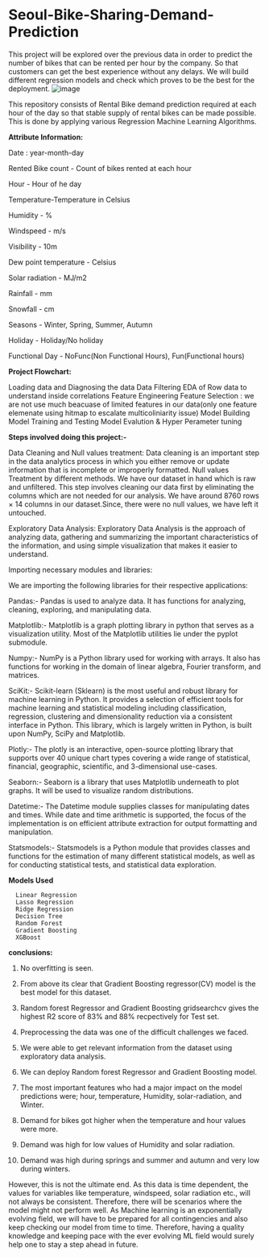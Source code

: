 # **Seoul-Bike-Sharing-Demand-Prediction**


This project will be explored over the previous data in order to predict the number of bikes that can be rented per hour by the company. So that customers can get the best experience without any delays. We will build different regression models and check which proves to be the best for the deployment.
![image](https://user-images.githubusercontent.com/92503896/209537779-439bec48-36a3-49f6-b997-33a6d148123a.png)

This repository consists of Rental Bike demand prediction required at each hour of the day so that stable supply of rental bikes can be made possible. This is done by applying various Regression Machine Learning Algorithms.

**Attribute Information:**

Date : year-month-day


Rented Bike count - Count of bikes rented at each hour

Hour - Hour of he day

Temperature-Temperature in Celsius

Humidity - %

Windspeed - m/s

Visibility - 10m

Dew point temperature - Celsius

Solar radiation - MJ/m2

Rainfall - mm

Snowfall - cm

Seasons - Winter, Spring, Summer, Autumn

Holiday - Holiday/No holiday

Functional Day - NoFunc(Non Functional Hours), Fun(Functional hours)


**Project Flowchart:**

 Loading data and Diagnosing the data
 Data Filtering
 EDA of Row data to understand inside correlations
 Feature Engineering
 Feature Selection : we are not use much beacuase of limited features in our data(only one feature elemenate using hitmap to escalate multicoliniarity issue)
 Model Building
 Model Training and Testing
 Model Evalution & Hyper Perameter tuning
 
 **Steps involved doing this project:-**
 
 Data Cleaning and Null values treatment: Data cleaning is an important step in the data analytics process in which you either remove or update information that is incomplete or improperly formatted. Null values Treatment by different methods. We have our dataset in hand which is raw and unfiltered. This step involves cleaning our data first by eliminating the columns which are not needed for our analysis. We have around 8760 rows × 14 columns in our dataset.Since, there were no null values, we have left it untouched.

Exploratory Data Analysis: Exploratory Data Analysis is the approach of analyzing data, gathering and summarizing the important characteristics of the information, and using simple visualization that makes it easier to understand.

Importing necessary modules and libraries:

We are importing the following libraries for their respective applications:

Pandas:- Pandas is used to analyze data. It has functions for analyzing, cleaning, exploring, and manipulating data.

Matplotlib:- Matplotlib is a graph plotting library in python that serves as a visualization utility. Most of the Matplotlib utilities lie under the pyplot submodule.

Numpy:- NumPy is a Python library used for working with arrays. It also has functions for working in the domain of linear algebra, Fourier transform, and matrices.

SciKit:- Scikit-learn (Sklearn) is the most useful and robust library for machine learning in Python. It provides a selection of efficient tools for machine learning and statistical modeling including classification, regression, clustering and dimensionality reduction via a consistent interface in Python. This library, which is largely written in Python, is built upon NumPy, SciPy and Matplotlib.

Plotly:- The plotly is an interactive, open-source plotting library that supports over 40 unique chart types covering a wide range of statistical, financial, geographic, scientific, and 3-dimensional use-cases.

Seaborn:- Seaborn is a library that uses Matplotlib underneath to plot graphs. It will be used to visualize random distributions.

Datetime:- The Datetime module supplies classes for manipulating dates and times. While date and time arithmetic is supported, the focus of the implementation is on efficient attribute extraction for output formatting and manipulation.

Statsmodels:- Statsmodels is a Python module that provides classes and functions for the estimation of many different statistical models, as well as for conducting statistical tests, and statistical data exploration.

**Models Used**

      Linear Regression
      Lasso Regression
      Ridge Regression
      Decision Tree
      Random Forest
      Gradient Boosting
      XGBoost
      
   
   
**conclusions:**
      
      
 1. No overfitting is seen.

2. From above its clear that Gradient Boosting regressor(CV) model is the best model for this dataset.

3. Random forest Regressor and Gradient Boosting gridsearchcv gives the highest R2 score of 83% and 88% recpectively for Test set.

4. Preprocessing the data was one of the difficult challenges we faced.

5. We were able to get relevant information from the dataset using exploratory data analysis.

6. We can deploy Random forest Regressor and Gradient Boosting model.

7. The most important features who had a major impact on the model predictions were; hour, temperature, Humidity, solar-radiation, and Winter.

8. Demand for bikes got higher when the temperature and hour values were more.

9. Demand was high for low values of Humidity and solar radiation.

10. Demand was high during springs and summer and autumn and very low during winters.

However, this is not the ultimate end. As this data is time dependent, the values for variables like temperature, windspeed, solar radiation etc., will not always be consistent. Therefore, there will be scenarios where the model might not perform well. As Machine learning is an exponentially evolving field, we will have to be prepared for all contingencies and also keep checking our model from time to time. Therefore, having a quality knowledge and keeping pace with the ever evolving ML field would surely help one to stay a step ahead in future.
